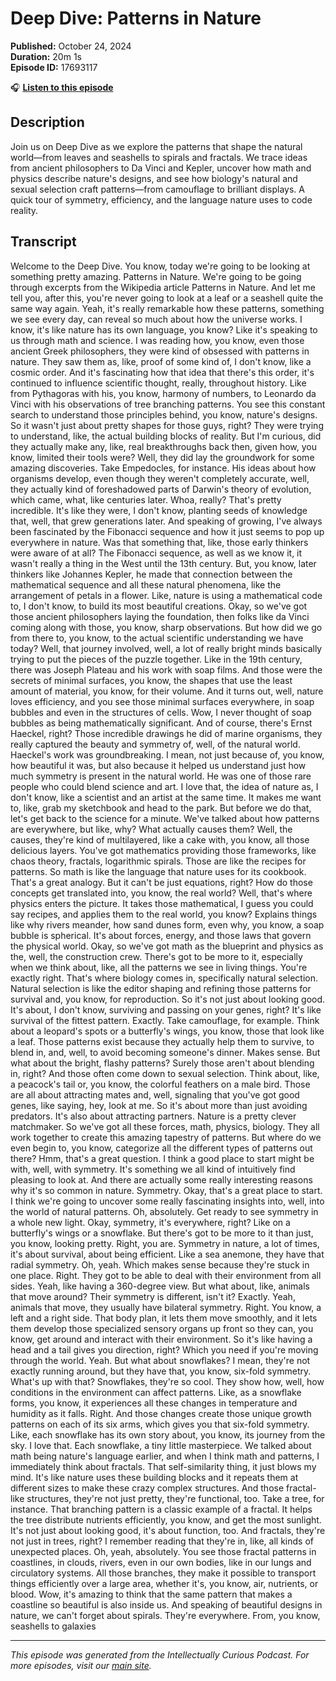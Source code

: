 # Deep Dive: Patterns in Nature

**Published:** October 24, 2024  
**Duration:** 20m 1s  
**Episode ID:** 17693117

🎧 **[Listen to this episode](https://intellectuallycurious.buzzsprout.com/2529712/episodes/17693117-deep-dive-patterns-in-nature)**

## Description

Join us on Deep Dive as we explore the patterns that shape the natural world—from leaves and seashells to spirals and fractals. We trace ideas from ancient philosophers to Da Vinci and Kepler, uncover how math and physics describe nature's designs, and see how biology's natural and sexual selection craft patterns—from camouflage to brilliant displays. A quick tour of symmetry, efficiency, and the language nature uses to code reality.

## Transcript

Welcome to the Deep Dive. You know, today we're going to be looking at something pretty amazing. Patterns in Nature. We're going to be going through excerpts from the Wikipedia article Patterns in Nature. And let me tell you, after this, you're never going to look at a leaf or a seashell quite the same way again. Yeah, it's really remarkable how these patterns, something we see every day, can reveal so much about how the universe works. I know, it's like nature has its own language, you know? Like it's speaking to us through math and science. I was reading how, you know, even those ancient Greek philosophers, they were kind of obsessed with patterns in nature. They saw them as, like, proof of some kind of, I don't know, like a cosmic order. And it's fascinating how that idea that there's this order, it's continued to influence scientific thought, really, throughout history. Like from Pythagoras with his, you know, harmony of numbers, to Leonardo da Vinci with his observations of tree branching patterns. You see this constant search to understand those principles behind, you know, nature's designs. So it wasn't just about pretty shapes for those guys, right? They were trying to understand, like, the actual building blocks of reality. But I'm curious, did they actually make any, like, real breakthroughs back then, given how, you know, limited their tools were? Well, they did lay the groundwork for some amazing discoveries. Take Empedocles, for instance. His ideas about how organisms develop, even though they weren't completely accurate, well, they actually kind of foreshadowed parts of Darwin's theory of evolution, which came, what, like centuries later. Whoa, really? That's pretty incredible. It's like they were, I don't know, planting seeds of knowledge that, well, that grew generations later. And speaking of growing, I've always been fascinated by the Fibonacci sequence and how it just seems to pop up everywhere in nature. Was that something that, like, those early thinkers were aware of at all? The Fibonacci sequence, as well as we know it, it wasn't really a thing in the West until the 13th century. But, you know, later thinkers like Johannes Kepler, he made that connection between the mathematical sequence and all these natural phenomena, like the arrangement of petals in a flower. Like, nature is using a mathematical code to, I don't know, to build its most beautiful creations. Okay, so we've got those ancient philosophers laying the foundation, then folks like da Vinci coming along with those, you know, sharp observations. But how did we go from there to, you know, to the actual scientific understanding we have today? Well, that journey involved, well, a lot of really bright minds basically trying to put the pieces of the puzzle together. Like in the 19th century, there was Joseph Plateau and his work with soap films. And those were the secrets of minimal surfaces, you know, the shapes that use the least amount of material, you know, for their volume. And it turns out, well, nature loves efficiency, and you see those minimal surfaces everywhere, in soap bubbles and even in the structures of cells. Wow, I never thought of soap bubbles as being mathematically significant. And of course, there's Ernst Haeckel, right? Those incredible drawings he did of marine organisms, they really captured the beauty and symmetry of, well, of the natural world. Haeckel's work was groundbreaking. I mean, not just because of, you know, how beautiful it was, but also because it helped us understand just how much symmetry is present in the natural world. He was one of those rare people who could blend science and art. I love that, the idea of nature as, I don't know, like a scientist and an artist at the same time. It makes me want to, like, grab my sketchbook and head to the park. But before we do that, let's get back to the science for a minute. We've talked about how patterns are everywhere, but like, why? What actually causes them? Well, the causes, they're kind of multilayered, like a cake with, you know, all those delicious layers. You've got mathematics providing those frameworks, like chaos theory, fractals, logarithmic spirals. Those are like the recipes for patterns. So math is like the language that nature uses for its cookbook. That's a great analogy. But it can't be just equations, right? How do those concepts get translated into, you know, the real world? Well, that's where physics enters the picture. It takes those mathematical, I guess you could say recipes, and applies them to the real world, you know? Explains things like why rivers meander, how sand dunes form, even why, you know, a soap bubble is spherical. It's about forces, energy, and those laws that govern the physical world. Okay, so we've got math as the blueprint and physics as the, well, the construction crew. There's got to be more to it, especially when we think about, like, all the patterns we see in living things. You're exactly right. That's where biology comes in, specifically natural selection. Natural selection is like the editor shaping and refining those patterns for survival and, you know, for reproduction. So it's not just about looking good. It's about, I don't know, surviving and passing on your genes, right? It's like survival of the fittest pattern. Exactly. Take camouflage, for example. Think about a leopard's spots or a butterfly's wings, you know, those that look like a leaf. Those patterns exist because they actually help them to survive, to blend in, and, well, to avoid becoming someone's dinner. Makes sense. But what about the bright, flashy patterns? Surely those aren't about blending in, right? And those often come down to sexual selection. Think about, like, a peacock's tail or, you know, the colorful feathers on a male bird. Those are all about attracting mates and, well, signaling that you've got good genes, like saying, hey, look at me. So it's about more than just avoiding predators. It's also about attracting partners. Nature is a pretty clever matchmaker. So we've got all these forces, math, physics, biology. They all work together to create this amazing tapestry of patterns. But where do we even begin to, you know, categorize all the different types of patterns out there? Hmm, that's a great question. I think a good place to start might be with, well, with symmetry. It's something we all kind of intuitively find pleasing to look at. And there are actually some really interesting reasons why it's so common in nature. Symmetry. Okay, that's a great place to start. I think we're going to uncover some really fascinating insights into, well, into the world of natural patterns. Oh, absolutely. Get ready to see symmetry in a whole new light. Okay, symmetry, it's everywhere, right? Like on a butterfly's wings or a snowflake. But there's got to be more to it than just, you know, looking pretty. Right, you are. Symmetry in nature, a lot of times, it's about survival, about being efficient. Like a sea anemone, they have that radial symmetry. Oh, yeah. Which makes sense because they're stuck in one place. Right. They got to be able to deal with their environment from all sides. Yeah, like having a 360-degree view. But what about, like, animals that move around? Their symmetry is different, isn't it? Exactly. Yeah, animals that move, they usually have bilateral symmetry. Right. You know, a left and a right side. That body plan, it lets them move smoothly, and it lets them develop those specialized sensory organs up front so they can, you know, get around and interact with their environment. So it's like having a head and a tail gives you direction, right? Which you need if you're moving through the world. Yeah. But what about snowflakes? I mean, they're not exactly running around, but they have that, you know, six-fold symmetry. What's up with that? Snowflakes, they're so cool. They show how, well, how conditions in the environment can affect patterns. Like, as a snowflake forms, you know, it experiences all these changes in temperature and humidity as it falls. Right. And those changes create those unique growth patterns on each of its six arms, which gives you that six-fold symmetry. Like, each snowflake has its own story about, you know, its journey from the sky. I love that. Each snowflake, a tiny little masterpiece. We talked about math being nature's language earlier, and when I think math and patterns, I immediately think about fractals. That self-similarity thing, it just blows my mind. It's like nature uses these building blocks and it repeats them at different sizes to make these crazy complex structures. And those fractal-like structures, they're not just pretty, they're functional, too. Take a tree, for instance. That branching pattern is a classic example of a fractal. It helps the tree distribute nutrients efficiently, you know, and get the most sunlight. It's not just about looking good, it's about function, too. And fractals, they're not just in trees, right? I remember reading that they're in, like, all kinds of unexpected places. Oh, yeah, absolutely. You see those fractal patterns in coastlines, in clouds, rivers, even in our own bodies, like in our lungs and circulatory systems. All those branches, they make it possible to transport things efficiently over a large area, whether it's, you know, air, nutrients, or blood. Wow, it's amazing to think that the same pattern that makes a coastline so beautiful is also inside us. And speaking of beautiful designs in nature, we can't forget about spirals. They're everywhere. From, you know, seashells to galaxies

---
*This episode was generated from the Intellectually Curious Podcast. For more episodes, visit our [main site](https://intellectuallycurious.buzzsprout.com).*

